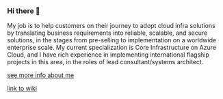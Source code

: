 ### Hi there 👋

My job is to help customers on their journey to adopt cloud infra solutions by translating business requirements into reliable, scalable, and secure solutions, in the stages from pre-selling to implementation on a worldwide enterprise scale. My current specialization is Core Infrastructure on Azure Cloud, and I have rich experience in implementing international flagship projects in this area, in the roles of lead consultant/systems architect.

[see more info about me](../../wiki/About-Me)

[link to wiki](../../wiki/)


<!--
**iromanovsky/iromanovsky** is a ✨ _special_ ✨ repository because its `README.md` (this file) appears on your GitHub profile.

Here are some ideas to get you started:

- 🔭 I’m currently working on ...
- 🌱 I’m currently learning ...
- 👯 I’m looking to collaborate on ...
- 🤔 I’m looking for help with ...
- 💬 Ask me about ...
- 📫 How to reach me: ...
- 😄 Pronouns: ...
- ⚡ Fun fact: ...
-->
